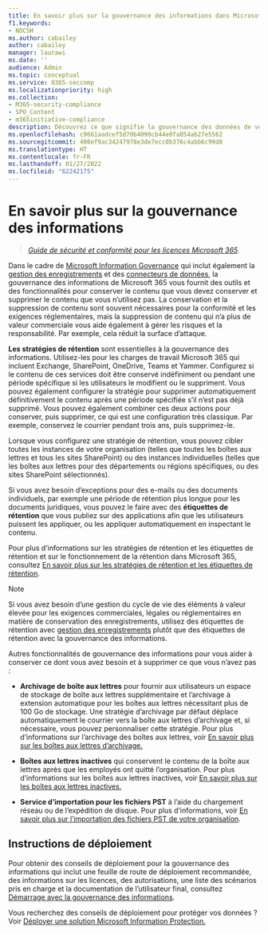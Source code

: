 ```yaml
---
title: En savoir plus sur la gouvernance des informations dans Microsoft 365
f1.keywords:
- NOCSH
ms.author: cabailey
author: cabailey
manager: laurawi
ms.date: ''
audience: Admin
ms.topic: conceptual
ms.service: O365-seccomp
ms.localizationpriority: high
ms.collection:
- M365-security-compliance
- SPO_Content
- m365initiative-compliance
description: Découvrez ce que signifie la gouvernance des données de votre organisation avec Microsoft 365.
ms.openlocfilehash: c9661aadcef5d70b4099cb44e0fa054ab27e5562
ms.sourcegitcommit: 400ef9ac34247978e3de7ecc0b376c4abb6c99d8
ms.translationtype: HT
ms.contentlocale: fr-FR
ms.lasthandoff: 01/27/2022
ms.locfileid: "62242175"
---
```

# <a name="learn-about-information-governance"></a>En savoir plus sur la gouvernance des informations

>*[Guide de sécurité et conformité pour les licences Microsoft 365](/office365/servicedescriptions/microsoft-365-service-descriptions/microsoft-365-tenantlevel-services-licensing-guidance/microsoft-365-security-compliance-licensing-guidance).*

Dans le cadre de [Microsoft Information Governance](manage-information-governance.md) qui inclut également la [gestion des enregistrements](records-management.md) et des [connecteurs de données](archiving-third-party-data.md), la gouvernance des informations de Microsoft 365 vous fournit des outils et des fonctionnalités pour conserver le contenu que vous devez conserver et supprimer le contenu que vous n’utilisez pas. La conservation et la suppression de contenu sont souvent nécessaires pour la conformité et les exigences réglementaires, mais la suppression de contenu qui n’a plus de valeur commerciale vous aide également à gérer les risques et la responsabilité. Par exemple, cela réduit la surface d’attaque.

**Les stratégies de rétention** sont essentielles à la gouvernance des informations. Utilisez-les pour les charges de travail Microsoft 365 qui incluent Exchange, SharePoint, OneDrive, Teams et Yammer. Configurez si le contenu de ces services doit être conservé indéfiniment ou pendant une période spécifique si les utilisateurs le modifient ou le suppriment. Vous pouvez également configurer la stratégie pour supprimer automatiquement définitivement le contenu après une période spécifiée s’il n’est pas déjà supprimé. Vous pouvez également combiner ces deux actions pour conserver, puis supprimer, ce qui est une configuration très classique. Par exemple, conservez le courrier pendant trois ans, puis supprimez-le.

Lorsque vous configurez une stratégie de rétention, vous pouvez cibler toutes les instances de votre organisation (telles que toutes les boîtes aux lettres et tous les sites SharePoint) ou des instances individuelles (telles que les boîtes aux lettres pour des départements ou régions spécifiques, ou des sites SharePoint sélectionnés).

Si vous avez besoin d’exceptions pour des e-mails ou des documents individuels, par exemple une période de rétention plus longue pour les documents juridiques, vous pouvez le faire avec des **étiquettes de rétention** que vous publiez sur des applications afin que les utilisateurs puissent les appliquer, ou les appliquer automatiquement en inspectant le contenu.

Pour plus d’informations sur les stratégies de rétention et les étiquettes de rétention et sur le fonctionnement de la rétention dans Microsoft 365, consultez [En savoir plus sur les stratégies de rétention et les étiquettes de rétention](retention.md). 

> [!NOTE]
> Si vous avez besoin d’une gestion du cycle de vie des éléments à valeur élevée pour les exigences commerciales, légales ou réglementaires en matière de conservation des enregistrements, utilisez des étiquettes de rétention avec [gestion des enregistrements](records-management.md) plutôt que des étiquettes de rétention avec la gouvernance des informations.

Autres fonctionnalités de gouvernance des informations pour vous aider à conserver ce dont vous avez besoin et à supprimer ce que vous n’avez pas :

- **Archivage de boîte aux lettres** pour fournir aux utilisateurs un espace de stockage de boîte aux lettres supplémentaire et l’archivage à extension automatique pour les boîtes aux lettres nécessitant plus de 100 Go de stockage. Une stratégie d’archivage par défaut déplace automatiquement le courrier vers la boîte aux lettres d’archivage et, si nécessaire, vous pouvez personnaliser cette stratégie. Pour plus d’informations sur l’archivage des boîtes aux lettres, voir [En savoir plus sur les boîtes aux lettres d’archivage.](archive-mailboxes.md)
    
- **Boîtes aux lettres inactives** qui conservent le contenu de la boîte aux lettres après que les employés ont quitté l’organisation. Pour plus d’informations sur les boîtes aux lettres inactives, voir [En savoir plus sur les boîtes aux lettres inactives.](inactive-mailboxes-in-office-365.md)

- **Service d’importation pour les fichiers PST** à l’aide du chargement réseau ou de l’expédition de disque. Pour plus d’informations, voir [En savoir plus sur l’importation des fichiers PST de votre organisation](importing-pst-files-to-office-365.md).

## <a name="deployment-guidance"></a>Instructions de déploiement

Pour obtenir des conseils de déploiement pour la gouvernance des informations qui inclut une feuille de route de déploiement recommandée, des informations sur les licences, des autorisations, une liste des scénarios pris en charge et la documentation de l’utilisateur final, consultez [Démarrage avec la gouvernance des informations](get-started-with-information-governance.md).

Vous recherchez des conseils de déploiement pour protéger vos données ? Voir [Déployer une solution Microsoft Information Protection.](information-protection-solution.md)


